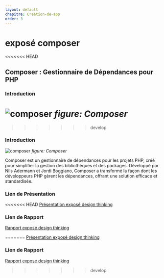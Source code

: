 ```yaml
---
layout: default
chapitre: Creation-de-app
order: 3
---
```

# exposé composer
<<<<<<< HEAD
## Composer : Gestionnaire de Dépendances pour PHP

###  Introduction
![composer](./images/composer.png)
*figure: Composer*
=======
>>>>>>> develop
<!-- note  -->
###  Introduction
![composer](./images/composer.png)
*figure: Composer*


Composer est un gestionnaire de dépendances pour les projets PHP, créé pour simplifier la gestion des bibliothèques et des packages. Développé par Nils Adermann et Jordi Boggiano, Composer a transformé la façon dont les développeurs PHP gèrent les dépendances, offrant une solution efficace et standardisée.
### Lien de Présentation
<<<<<<< HEAD
[Présentation exposé design thinking](./exposé-composer/présentation.html)

### Lien de Rapport
[Rapport exposé design thinking](./exposé-composer/rapport.html)  

=======
[Présentation exposé design thinking](./images/présentation.html)

### Lien de Rapport
[Rapport exposé design thinking](./images/rapport.html)  
>>>>>>> develop
<!-- new slide -->
